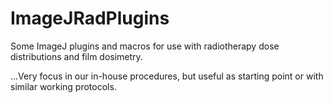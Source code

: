 # ImageJRadPlugins

Some ImageJ plugins and macros for use with radiotherapy dose distributions and film dosimetry.

...Very focus in our in-house procedures, but useful as starting point or with similar working protocols.
